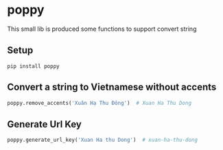 # poppy

This small lib is produced some functions to support convert string

## Setup

```commandline
pip install poppy
```

## Convert a string to Vietnamese without accents

```python
poppy.remove_accents('Xuân Hạ Thu Đông')  # Xuan Ha Thu Dong
```

## Generate Url Key

```python
poppy.generate_url_key('Xuan Ha thu Dong')  # xuan-ha-thu-dong
```